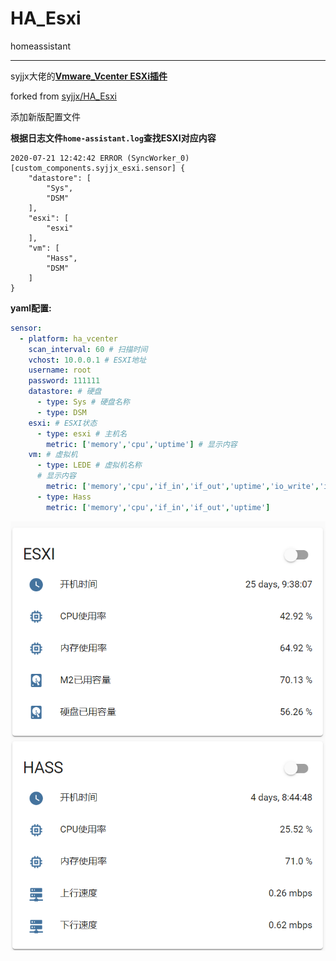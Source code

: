 # HA_Esxi
homeassistant



---

syjjx大佬的[**Vmware_Vcenter ESXi插件**](https://bbs.hassbian.com/thread-3715-1-1.html)

forked from [syjjx/HA_Esxi](https://github.com/syjjx/HA_Esxi)



添加新版配置文件



**根据日志文件`home-assistant.log`查找ESXI对应内容**

```
2020-07-21 12:42:42 ERROR (SyncWorker_0) [custom_components.syjjx_esxi.sensor] {
    "datastore": [
        "Sys",
        "DSM"
    ],
    "esxi": [
        "esxi"
    ],
    "vm": [
        "Hass",
        "DSM"
    ]
}
```



**yaml配置:**

```yaml
sensor:
  - platform: ha_vcenter
    scan_interval: 60 # 扫描时间
    vchost: 10.0.0.1 # ESXI地址
    username: root 
    password: 111111 
    datastore: # 硬盘
      - type: Sys # 硬盘名称
      - type: DSM
    esxi: # ESXI状态
      - type: esxi # 主机名
        metric: ['memory','cpu','uptime'] # 显示内容
    vm: # 虚拟机
      - type: LEDE # 虚拟机名称
      # 显示内容
        metric: ['memory','cpu','if_in','if_out','uptime','io_write','io_read']
      - type: Hass
        metric: ['memory','cpu','if_in','if_out','uptime']

```



![1595336054009](img/1595336054009.png)
